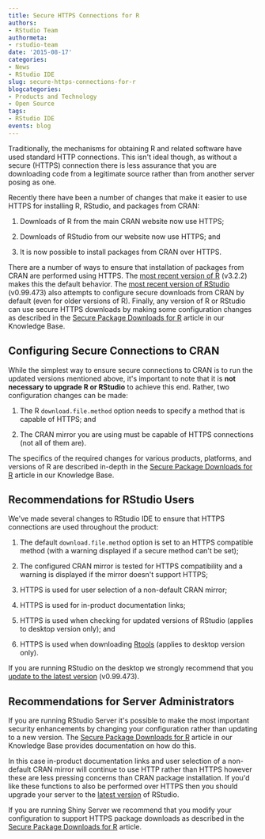 ```yaml
---
title: Secure HTTPS Connections for R
authors: 
- RStudio Team
authormeta: 
- rstudio-team
date: '2015-08-17'
categories:
- News
- RStudio IDE
slug: secure-https-connections-for-r
blogcategories:
- Products and Technology
- Open Source
tags:
- RStudio IDE
events: blog
---
```



Traditionally, the mechanisms for obtaining R and related software have used standard HTTP connections. This isn't ideal though, as without a secure (HTTPS) connection there is less assurance that you are downloading code from a legitimate source rather than from another server posing as one.

Recently there have been a number of changes that make it easier to use HTTPS for installing R, RStudio, and packages from CRAN:

  1. Downloads of R from the main CRAN website now use HTTPS;

  2. Downloads of RStudio from our website now use HTTPS; and

  3. It is now possible to install packages from CRAN over HTTPS.

There are a number of ways to ensure that installation of packages from CRAN are performed using HTTPS. The [most recent version of R](https://cran.rstudio.com/)  (v3.2.2) makes this the default behavior. The [most recent version of RStudio](https://www.rstudio.com/products/rstudio/download/) (v0.99.473) also attempts to configure secure downloads from CRAN by default (even for older versions of R). Finally, any version of R or RStudio can use secure HTTPS downloads by making some configuration changes as described in the [Secure Package Downloads for R](https://support.rstudio.com/hc/en-us/articles/206827897) article in our Knowledge Base.

## Configuring Secure Connections to CRAN

While the simplest way to ensure secure connections to CRAN is to run the updated versions mentioned above, it's important to note that it is **not necessary to upgrade R or RStudio** to achieve this end. Rather, two configuration changes can be made:

  1. The R `download.file.method` option needs to specify a method that is capable of HTTPS; and

  2. The CRAN mirror you are using must be capable of HTTPS connections (not all of them are).

The specifics of the required changes for various products, platforms, and versions of R are described in-depth in the [Secure Package Downloads for R](https://support.rstudio.com/hc/en-us/articles/206827897) article in our Knowledge Base.

## Recommendations for RStudio Users

We've made several changes to RStudio IDE to ensure that HTTPS connections are used throughout the product:

  1. The default `download.file.method` option is set to an HTTPS compatible method (with a warning displayed if a secure method can't be set);

  2. The configured CRAN mirror is tested for HTTPS compatibility and a warning is displayed if the mirror doesn't support HTTPS;

  3. HTTPS is used for user selection of a non-default CRAN mirror;

  4. HTTPS is used for in-product documentation links;

  5. HTTPS is used when checking for updated versions of RStudio (applies to desktop version only); and

  6. HTTPS is used when downloading [Rtools](https://cran.r-project.org/bin/windows/Rtools/) (applies to desktop version only).

If you are running RStudio on the desktop we strongly recommend that you [update to the latest version](https://www.rstudio.com/products/rstudio/download/) (v0.99.473).

## Recommendations for Server Administrators

If you are running RStudio Server it's possible to make the most important security enhancements by changing your configuration rather than updating to a new version. The [Secure Package Downloads for R](https://support.rstudio.com/hc/en-us/articles/206827897) article in our Knowledge Base provides documentation on how do this.

In this case in-product documentation links and user selection of a non-default CRAN mirror will continue to use HTTP rather than HTTPS however these are less pressing concerns than CRAN package installation. If you'd like these functions to also be performed over HTTPS then you should upgrade your server to the [latest version](https://www.rstudio.com/products/rstudio/download/) of RStudio.

If you are running Shiny Server we recommend that you modify your configuration to support HTTPS package downloads as described in the [Secure Package Downloads for R](https://support.rstudio.com/hc/en-us/articles/206827897) article.

